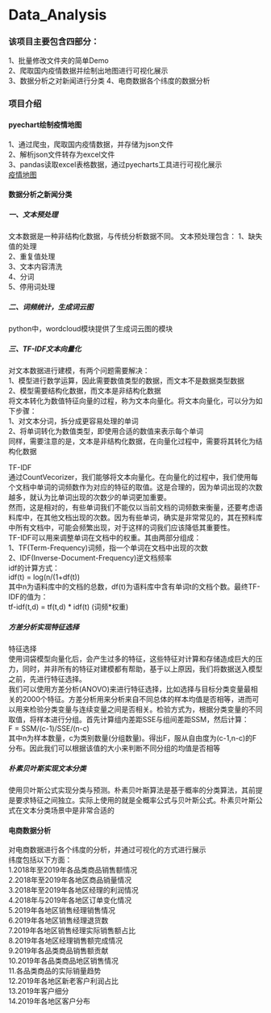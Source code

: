# Data_Analysis

### 该项目主要包含四部分：<br>
1、批量修改文件夹的简单Demo <br>
2、爬取国内疫情数据并绘制出地图进行可视化展示<br>
3、数据分析之对新闻进行分类
4、电商数据各个纬度的数据分析

### 项目介绍

#### pyechart绘制疫情地图
1、通过爬虫，爬取国内疫情数据，并存储为json文件 <br>
2、解析json文件转存为excel文件 <br>
3、pandas读取excel表格数据，通过pyecharts工具进行可视化展示 <br>
[疫情地图](./epidemic.html)


#### 数据分析之新闻分类

##### 一、文本预处理
文本数据是一种非结构化数据，与传统分析数据不同。 文本预处理包含： 
1、缺失值的处理 <br>
2、重复值处理 <br>
3、文本内容清洗 <br>
4、分词 <br>
5、停用词处理

##### 二、词频统计，生成词云图
python中，wordcloud模块提供了生成词云图的模块

##### 三、TF-IDF文本向量化
对文本数据进行建模，有两个问题需要解决：<br>
1、模型进行数学运算，因此需要数值类型的数据，而文本不是数据类型数据<br>
2、模型需要结构化数据，而文本是非结构化数据<br>
将文本转化为数值特征向量的过程，称为文本向量化。将文本向量化，可以分为如下步骤：<br>
1、对文本分词，拆分成更容易处理的单词<br>
2、将单词转化为数值类型，即使用合适的数值来表示每个单词<br>
同样，需要注意的是，文本是非结构化数据，在向量化过程中，需要将其转化为结构化数据

TF-IDF<br>
通过CountVecorizer，我们能够将文本向量化。在向量化的过程中，我们使用每个文档中单词的词频数作为对应的特征的取值。这是合理的，因为单词出现的次数越多，就认为比单词出现的次数少的单词更加重要。<br>
然而，这是相对的，有些单词我们不能仅以当前文档的词频数来衡量，还要考虑语料库中，在其他文档出现的次数。因为有些单词，确实是非常常见的，其在预料库中所有文档中，可能会频繁出现，对于这样的词我们应该降低其重要性。<br>
TF-IDF可以用来调整单词在文档中的权重。其由两部分组成：<br>
1、TF(Term-Frequency)词频，指一个单词在文档中出现的次数<br>
2、IDF(Inverse-Document-Frequency)逆文档频率<br>
idf的计算方式：<br>
idf(t) = log(n/(1+df(t))<br>
其中n为语料库中的文档的总数，df(t)为语料库中含有单词t的文档个数。最终TF-IDF的值为：<br>
tf-idf(t,d) = tf(t,d) * idf(t) (词频*权重)<br>

##### 方差分析实现特征选择
特征选择<br>
使用词袋模型向量化后，会产生过多的特征，这些特征对计算和存储造成巨大的压力，同时，并非所有的特征对建模都有帮助，基于以上原因，我们将数据送入模型之前，先进行特征选择。<br>
我们可以使用方差分析(ANOVO)来进行特征选择，比如选择与目标分类变量最相关的2000个特征。方差分析用来分析来自不同总体的样本均值是否相等，进而可以用来检验分类变量与连续变量之间是否相关。检验方式为，根据分类变量的不同取值，将样本进行分组。首先计算组内差距SSE与组间差距SSM，然后计算：<br>
F = SSM/(c-1)/SSE/(n-c)<br>
其中n为样本数量，c为类别数量(分组数量)。得出F，服从自由度为(c-1,n-c)的F分布。因此我们可以根据该值的大小来判断不同分组的均值是否相等<br>

##### 朴素贝叶斯实现文本分类
使用贝叶斯公式实现分类与预测。朴素贝叶斯算法是基于概率的分类算法，其前提是要求特征之间独立。实际上使用的就是全概率公式与贝叶斯公式。朴素贝叶斯公式在文本分类场景中是非常合适的

#### 电商数据分析
对电商数据进行各个纬度的分析，并通过可视化的方式进行展示<br>
纬度包括以下方面：<br>
1.2018年至2019年各品类商品销售额情况<br>
2.2018年至2019年各地区商品销量情况<br>
3.2018年至2019年各地区经理的利润情况<br>
4.2018年与2019年各地区订单变化情况<br>
5.2019年各地区销售经理销售情况<br>
6.2019年各地区销售经理退货数<br>
7.2019年各地区销售经理实际销售额占比 <br>
8.2019年各地区经理销售额完成情况<br>
9.2019年各品类商品销售额贡献<br>
10.2019年各品类商品地区销售情况<br>
11.各品类商品的实际销量趋势<br>
12.2019年各地区新老客户利润占比<br>
13.2019年客户细分<br>
14.2019年各地区客户分布


